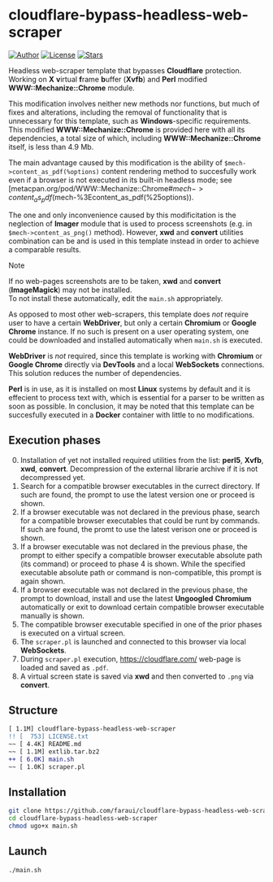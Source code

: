 # cloudflare-bypass-headless-web-scraper
[![Author](https://img.shields.io/badge/Author-@faraui-lightgreen.svg)](https://github.com/faraui)
[![License](https://img.shields.io/badge/License-ISC-lightblue.svg)](https://raw.githubusercontent.com/faraui/cloudflare-bypass-headless-web-scraper/main/LICENSE.txt)
[![Stars](https://img.shields.io/badge/Stars->100-lightyellow.svg)](https://github.com/faraui/cloudflare-bypass-headless-web-scraper/stargazers)

Headless web-scraper template that bypasses **Cloudflare** protection. Working on **X** **v**irtual **f**rame **b**uffer (**Xvfb**) and **Perl** modified **WWW::Mechanize::Chrome** module.

This modification involves neither new methods nor functions, but much of fixes and alterations, including the removal of functionality that is unnecessary for this template, such as **Windows**-specific requirements. This modified **WWW::Mechanize::Chrome** is provided here with all its dependencies, a total size of which, including **WWW::Mechanize::Chrome** itself, is less than 4.9 Mb.

The main advantage caused by this modification is the ability of `$mech->content_as_pdf(%options)` content rendering method to succesfully work even if a browser is not executed in its built-in headless mode; see [metacpan.org/pod/WWW::Mechanize::Chrome#$mech->content_as_pdf(%options)](https://metacpan.org/pod/WWW::Mechanize::Chrome#$mech-%3Econtent_as_pdf(%25options)).

The one and only inconvenience caused by this modificitation is the neglection of **Imager** module that is used to process screenshots (e.g. in `$mech->content_as_png()` method). However, **xwd** and **convert** utilities combination can be and is used in this template instead in order to achieve a comparable results.

> [!NOTE]
> If no web-pages screenshots are to be taken, **xwd** and **convert** (**ImageMagick**) may not be installed.\
> To not install these automatically, edit the `main.sh` appropriately.

As opposed to most other web-scrapers, this template does *not* require user to have a certain **WebDriver**, but only a certain **Chromium** or **Google Chrome** instance. If no such is present on a user operating system, one could be downloaded and installed automatically when `main.sh` is executed.

**WebDriver** is *not* required, since this template is working with **Chromium** or **Google Chrome** directly via **DevTools** and a local **WebSockets** connections. This solution reduces the number of dependencies.

**Perl** is in use, as it is installed on most **Linux** systems by default and it is effecient to process text with, which is essential for a parser to be written as soon as possible. In conclusion, it may be noted that this template can be succesfully executed in a **Docker** container with little to no modifications.

## Execution phases
0. Installation of yet not installed required utilities from the list: **perl5**, **Xvfb**, **xwd**, **convert**. Decompression of the external librarie archive if it is not decompressed yet.
1. Search for a compatible browser executables in the currect directory. If such are found, the prompt to use the latest version one or proceed is shown.
2. If a browser executable was not declared in the previous phase, search for a compatible browser executables that could be runt by commands. If such are found, the promt to use the latest verison one or proceed is shown.
3. If a browser executable was not declared in the previous phase, the prompt to either specify a compatible browser executable absolute path (its command) or proceed to phase 4 is shown. While the specified executable absolute path or command is non-compatible, this prompt is again shown.
4. If a browser executable was not declared in the previous phase, the prompt to download, install and use the latest **Ungoogled** **Chromium** automatically or exit to download certain compatible browser executable manually is shown.
5. The compatible browser executable specified in one of the prior phases is executed on a virtual screen.
6. The `scraper.pl` is launched and connected to this browser via local **WebSockets**.
7. During `scraper.pl` execution, https://cloudflare.com/ web-page is loaded and saved as `.pdf`.
8. A virtual screen state is saved via **xwd** and then converted to `.png` via **convert**.

## Structure
```diff
[ 1.1M] cloudflare-bypass-headless-web-scraper
!! [  753] LICENSE.txt
~~ [ 4.4K] README.md
~~ [ 1.1M] extlib.tar.bz2
++ [ 6.0K] main.sh
~~ [ 1.0K] scraper.pl
```

## Installation
```bash
git clone https://github.com/faraui/cloudflare-bypass-headless-web-scraper.git
cd cloudflare-bypass-headless-web-scraper
chmod ugo+x main.sh
```

## Launch
```bash
./main.sh
```
